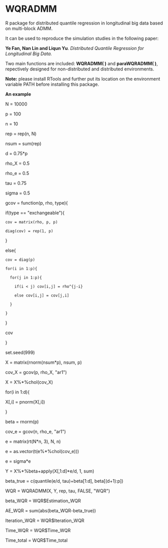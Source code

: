 # WQRADMM
R package for distributed quantile regression in longitudinal big data based on multi-block ADMM.

It can be used to reproduce the simulation studies in the following paper:

**Ye Fan, Nan Lin and Liqun Yu**. *Distributed Quantile Regression for Longitudinal Big Data.*

Two main functions are included: **WQRADMM( )** and **paraWQRADMM( )**, repectively designed for non-distributed and distributed environments.

**Note:** please install RTools and further put its location on the environment variable PATH before installing this package. 

**An example**

N = 10000

p = 100

n = 10

rep = rep(n, N)

nsum = sum(rep)

d = 0.75*p

rho_X = 0.5

rho_e = 0.5

tau = 0.75

sigma = 0.5

gcov = function(p, rho, type){

  if(type == "exchangeable"){
  
    cov = matrix(rho, p, p)
    
    diag(cov) = rep(1, p)
    
  }
  
  else{
  
    cov = diag(p)
    
    for(i in 1:p){
    
      for(j in 1:p){
      
        if(i < j) cov[i,j] = rho^{j-i}
        
        else cov[i,j] = cov[j,i]
        
      }
      
    }
    
  }
  
  cov
  
}

set.seed(999)

X = matrix(rnorm(nsum*p), nsum, p)

cov_X = gcov(p, rho_X, "ar1")

X = X%*%chol(cov_X)

for(i in 1:d){

  X[,i] = pnorm(X[,i])
  
}

beta = rnorm(p)

cov_e = gcov(n, rho_e, "ar1")

e = matrix(rt(N*n, 3), N, n)

e = as.vector(t(e%*%chol(cov_e)))

e = sigma*e

Y = X%*%beta+apply(X[,1:d]*e/d, 1, sum)

beta_true = c(quantile(e/d, tau)+beta[1:d], beta[(d+1):p])

WQR = WQRADMM(X, Y, rep, tau, FALSE, "WQR")

beta_WQR = WQR$Estimation_WQR

AE_WQR = sum(abs(beta_WQR-beta_true))

Iteration_WQR = WQR$Iteration_WQR

Time_WQR = WQR$Time_WQR

Time_total = WQR$Time_total
